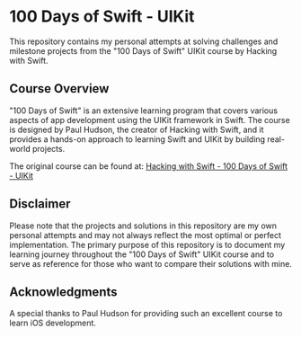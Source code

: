 # 100 Days of Swift - UIKit

This repository contains my personal attempts at solving challenges and milestone projects from the "100 Days of Swift" UIKit course by Hacking with Swift.

## Course Overview

"100 Days of Swift" is an extensive learning program that covers various aspects of app development using the UIKit framework in Swift. The course is designed by Paul Hudson, the creator of Hacking with Swift, and it provides a hands-on approach to learning Swift and UIKit by building real-world projects.

The original course can be found at: [Hacking with Swift - 100 Days of Swift - UIKit](https://www.hackingwithswift.com/100)


## Disclaimer

Please note that the projects and solutions in this repository are my own personal attempts and may not always reflect the most optimal or perfect implementation. The primary purpose of this repository is to document my learning journey throughout the "100 Days of Swift" UIKit course and to serve as reference for those who want to compare their solutions with mine.

## Acknowledgments

A special thanks to Paul Hudson for providing such an excellent course to learn iOS development.
